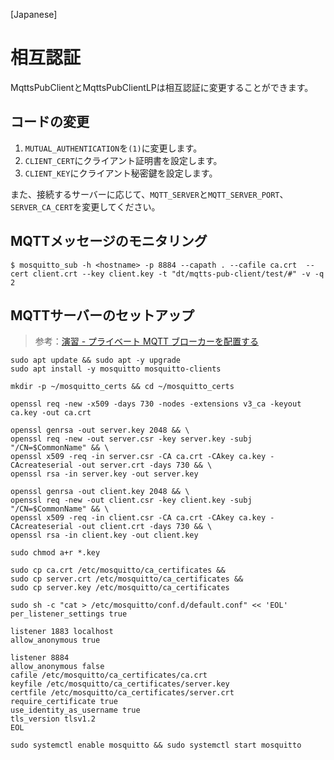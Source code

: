 [Japanese]

# 相互認証

MqttsPubClientとMqttsPubClientLPは相互認証に変更することができます。

## コードの変更

1. `MUTUAL_AUTHENTICATION`を`(1)`に変更します。
2. `CLIENT_CERT`にクライアント証明書を設定します。
3. `CLIENT_KEY`にクライアント秘密鍵を設定します。

また、接続するサーバーに応じて、`MQTT_SERVER`と`MQTT_SERVER_PORT`、`SERVER_CA_CERT`を変更してください。

## MQTTメッセージのモニタリング

```
$ mosquitto_sub -h <hostname> -p 8884 --capath . --cafile ca.crt  --cert client.crt --key client.key -t "dt/mqtts-pub-client/test/#" -v -q 2
```

## MQTTサーバーのセットアップ

> 参考：[演習 - プライベート MQTT ブローカーを配置する](https://docs.microsoft.com/ja-jp/learn/modules/altair-azure-sphere-deploy-mqtt-broker/03-exercise-set-up)

```
sudo apt update && sudo apt -y upgrade
sudo apt install -y mosquitto mosquitto-clients

mkdir -p ~/mosquitto_certs && cd ~/mosquitto_certs

openssl req -new -x509 -days 730 -nodes -extensions v3_ca -keyout ca.key -out ca.crt

openssl genrsa -out server.key 2048 && \
openssl req -new -out server.csr -key server.key -subj "/CN=$CommonName" && \
openssl x509 -req -in server.csr -CA ca.crt -CAkey ca.key -CAcreateserial -out server.crt -days 730 && \
openssl rsa -in server.key -out server.key

openssl genrsa -out client.key 2048 && \
openssl req -new -out client.csr -key client.key -subj "/CN=$CommonName" && \
openssl x509 -req -in client.csr -CA ca.crt -CAkey ca.key -CAcreateserial -out client.crt -days 730 && \
openssl rsa -in client.key -out client.key

sudo chmod a+r *.key

sudo cp ca.crt /etc/mosquitto/ca_certificates &&
sudo cp server.crt /etc/mosquitto/ca_certificates &&
sudo cp server.key /etc/mosquitto/ca_certificates

sudo sh -c "cat > /etc/mosquitto/conf.d/default.conf" << 'EOL'
per_listener_settings true

listener 1883 localhost
allow_anonymous true

listener 8884
allow_anonymous false
cafile /etc/mosquitto/ca_certificates/ca.crt
keyfile /etc/mosquitto/ca_certificates/server.key
certfile /etc/mosquitto/ca_certificates/server.crt
require_certificate true
use_identity_as_username true
tls_version tlsv1.2
EOL

sudo systemctl enable mosquitto && sudo systemctl start mosquitto
```
